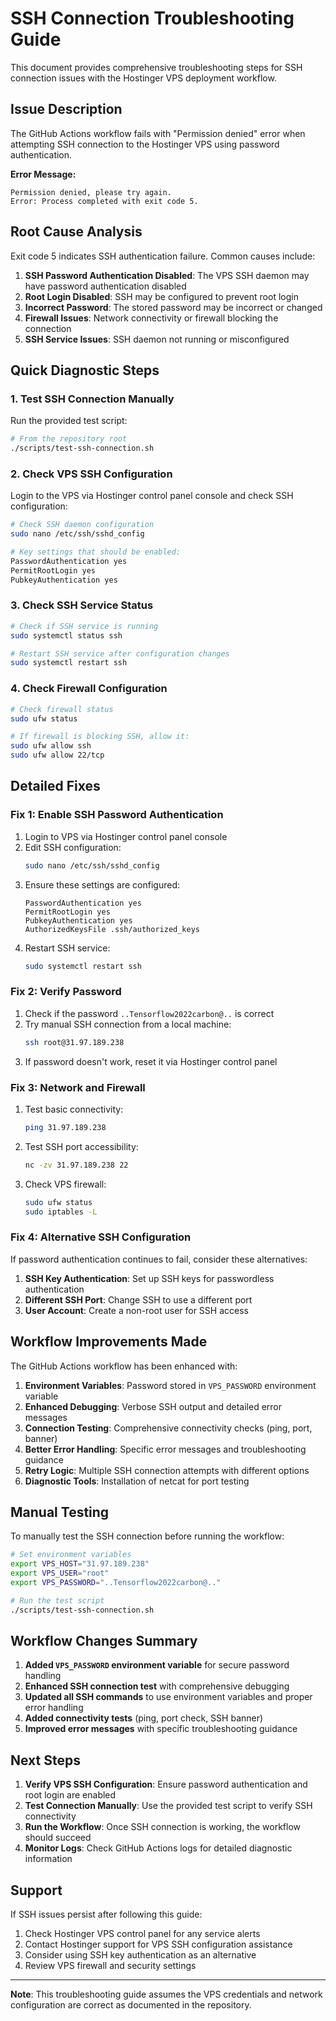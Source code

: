 # SSH Connection Troubleshooting Guide

This document provides comprehensive troubleshooting steps for SSH connection issues with the Hostinger VPS deployment workflow.

## Issue Description

The GitHub Actions workflow fails with "Permission denied" error when attempting SSH connection to the Hostinger VPS using password authentication.

**Error Message:**
```
Permission denied, please try again.
Error: Process completed with exit code 5.
```

## Root Cause Analysis

Exit code 5 indicates SSH authentication failure. Common causes include:

1. **SSH Password Authentication Disabled**: The VPS SSH daemon may have password authentication disabled
2. **Root Login Disabled**: SSH may be configured to prevent root login
3. **Incorrect Password**: The stored password may be incorrect or changed
4. **Firewall Issues**: Network connectivity or firewall blocking the connection
5. **SSH Service Issues**: SSH daemon not running or misconfigured

## Quick Diagnostic Steps

### 1. Test SSH Connection Manually

Run the provided test script:
```bash
# From the repository root
./scripts/test-ssh-connection.sh
```

### 2. Check VPS SSH Configuration

Login to the VPS via Hostinger control panel console and check SSH configuration:

```bash
# Check SSH daemon configuration
sudo nano /etc/ssh/sshd_config

# Key settings that should be enabled:
PasswordAuthentication yes
PermitRootLogin yes
PubkeyAuthentication yes
```

### 3. Check SSH Service Status

```bash
# Check if SSH service is running
sudo systemctl status ssh

# Restart SSH service after configuration changes
sudo systemctl restart ssh
```

### 4. Check Firewall Configuration

```bash
# Check firewall status
sudo ufw status

# If firewall is blocking SSH, allow it:
sudo ufw allow ssh
sudo ufw allow 22/tcp
```

## Detailed Fixes

### Fix 1: Enable SSH Password Authentication

1. Login to VPS via Hostinger control panel console
2. Edit SSH configuration:
   ```bash
   sudo nano /etc/ssh/sshd_config
   ```
3. Ensure these settings are configured:
   ```
   PasswordAuthentication yes
   PermitRootLogin yes
   PubkeyAuthentication yes
   AuthorizedKeysFile .ssh/authorized_keys
   ```
4. Restart SSH service:
   ```bash
   sudo systemctl restart ssh
   ```

### Fix 2: Verify Password

1. Check if the password `..Tensorflow2022carbon@..` is correct
2. Try manual SSH connection from a local machine:
   ```bash
   ssh root@31.97.189.238
   ```
3. If password doesn't work, reset it via Hostinger control panel

### Fix 3: Network and Firewall

1. Test basic connectivity:
   ```bash
   ping 31.97.189.238
   ```
2. Test SSH port accessibility:
   ```bash
   nc -zv 31.97.189.238 22
   ```
3. Check VPS firewall:
   ```bash
   sudo ufw status
   sudo iptables -L
   ```

### Fix 4: Alternative SSH Configuration

If password authentication continues to fail, consider these alternatives:

1. **SSH Key Authentication**: Set up SSH keys for passwordless authentication
2. **Different SSH Port**: Change SSH to use a different port
3. **User Account**: Create a non-root user for SSH access

## Workflow Improvements Made

The GitHub Actions workflow has been enhanced with:

1. **Environment Variables**: Password stored in `VPS_PASSWORD` environment variable
2. **Enhanced Debugging**: Verbose SSH output and detailed error messages
3. **Connection Testing**: Comprehensive connectivity checks (ping, port, banner)
4. **Better Error Handling**: Specific error messages and troubleshooting guidance
5. **Retry Logic**: Multiple SSH connection attempts with different options
6. **Diagnostic Tools**: Installation of netcat for port testing

## Manual Testing

To manually test the SSH connection before running the workflow:

```bash
# Set environment variables
export VPS_HOST="31.97.189.238"
export VPS_USER="root"
export VPS_PASSWORD="..Tensorflow2022carbon@.."

# Run the test script
./scripts/test-ssh-connection.sh
```

## Workflow Changes Summary

1. **Added `VPS_PASSWORD` environment variable** for secure password handling
2. **Enhanced SSH connection test** with comprehensive debugging
3. **Updated all SSH commands** to use environment variables and proper error handling
4. **Added connectivity tests** (ping, port check, SSH banner)
5. **Improved error messages** with specific troubleshooting guidance

## Next Steps

1. **Verify VPS SSH Configuration**: Ensure password authentication and root login are enabled
2. **Test Connection Manually**: Use the provided test script to verify SSH connectivity
3. **Run the Workflow**: Once SSH connection is working, the workflow should succeed
4. **Monitor Logs**: Check GitHub Actions logs for detailed diagnostic information

## Support

If SSH issues persist after following this guide:

1. Check Hostinger VPS control panel for any service alerts
2. Contact Hostinger support for VPS SSH configuration assistance
3. Consider using SSH key authentication as an alternative
4. Review VPS firewall and security settings

---

**Note**: This troubleshooting guide assumes the VPS credentials and network configuration are correct as documented in the repository.